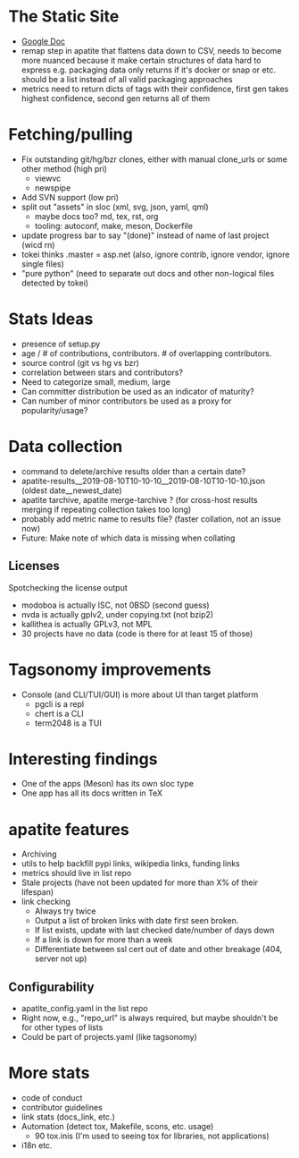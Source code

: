 # The Static Site

* [Google Doc](https://docs.google.com/document/d/1sspMYXWc0_RRKZAnirpZpLZPckzBTo3MhUiZsIeQkXU/edit?ts=5dbe01a8#heading=h.ii5p04a61s9b)
* remap step in apatite that flattens data down to CSV, needs to become more nuanced because it make certain structures of data hard to express
  e.g. packaging data only returns if it's docker or snap or etc. should be a list instead of all valid packaging approaches
* metrics need to return dicts of tags with their confidence, first gen takes highest confidence, second gen returns all of them

# Fetching/pulling

* Fix outstanding git/hg/bzr clones, either with manual clone_urls or some other method (high pri)
  * viewvc
  * newspipe
* Add SVN support (low pri)
* split out "assets" in sloc (xml, svg, json, yaml, qml)
  * maybe docs too? md, tex, rst, org
  * tooling: autoconf, make, meson, Dockerfile
* update progress bar to say "(done)" instead of name of last project (wicd rn)
* tokei thinks .master = asp.net (also, ignore contrib, ignore vendor, ignore single files)
* "pure python" (need to separate out docs and other non-logical files detected by tokei)

# Stats Ideas

* presence of setup.py
* age / # of contributions, contributors. # of overlapping contributors.
* source control (git vs hg vs bzr)
* correlation between stars and contributors?
* Need to categorize small, medium, large
* Can committer distribution be used as an indicator of maturity?
* Can number of minor contributors be used as a proxy for popularity/usage?

# Data collection

* command to delete/archive results older than a certain date?
* apatite-results__2019-08-10T10-10-10__2019-08-10T10-10-10.json (oldest date__newest_date)
* apatite tarchive, apatite merge-tarchive ? (for cross-host results
  merging if repeating collection takes too long)
* probably add metric name to results file? (faster collation, not an issue now)
* Future: Make note of which data is missing when collating

## Licenses

Spotchecking the license output

* modoboa is actually ISC, not 0BSD (second guess)
* nvda is actually gplv2, under copying.txt (not bzip2)
* kallithea is actually GPLv3, not MPL
* 30 projects have no data (code is there for at least 15 of those)

# Tagsonomy improvements

* Console (and CLI/TUI/GUI) is more about UI than target platform
  * pgcli is a repl
  * chert is a CLI
  * term2048 is a TUI

# Interesting findings

* One of the apps (Meson) has its own sloc type
* One app has all its docs written in TeX

# apatite features

* Archiving
* utils to help backfill pypi links, wikipedia links, funding links
* metrics should live in list repo
* Stale projects (have not been updated for more than X% of their lifespan)
* link checking
  * Always try twice
  * Output a list of broken links with date first seen broken.
  * If list exists, update with last checked date/number of days down
  * If a link is down for more than a week
  * Differentiate between ssl cert out of date and other breakage (404, server not up)

## Configurability

* apatite_config.yaml in the list repo
* Right now, e.g., "repo_url" is always required, but maybe shouldn't be for other types of lists
* Could be part of projects.yaml (like tagsonomy)

# More stats

* code of conduct
* contributor guidelines
* link stats (docs_link, etc.)
* Automation (detect tox, Makefile, scons, etc. usage)
  * 90 tox.inis (I'm used to seeing tox for libraries, not applications)
* i18n etc.
